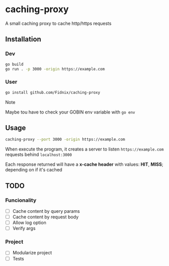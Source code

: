 # caching-proxy
A small caching proxy to cache http/https requests

## Installation

### Dev

```bash
go build
go run . -p 3000 -origin https://example.com
```

### User

```bash
go install github.com/Fidnix/caching-proxy
```

> [!NOTE]
> Maybe tou have to check your GOBIN env variable with `go env`

## Usage

```bash
caching-proxy --port 3000 -origin https://example.com
```

When execute the program, it creates a server to listen `https://example.com` requests behind `localhost:3000`

Each response returned will have a **x-cache header** with values: **HIT**, **MISS**; depending on if it's cached

## TODO

### Funcionality

- [ ] Cache content by query params
- [ ] Cache content by request body
- [ ] Allow log option
- [ ] Verify args

### Project

- [ ] Modularize project
- [ ] Tests